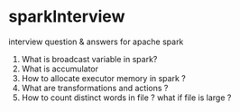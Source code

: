 # sparkInterview
interview question &amp; answers for apache spark

1. What is broadcast variable in spark? 
2. What is accumulator 
3. How to allocate executor memory in spark ? 
4. What are transformations and actions ? 
5. How to count distinct words in file ? what if file is large ? 
